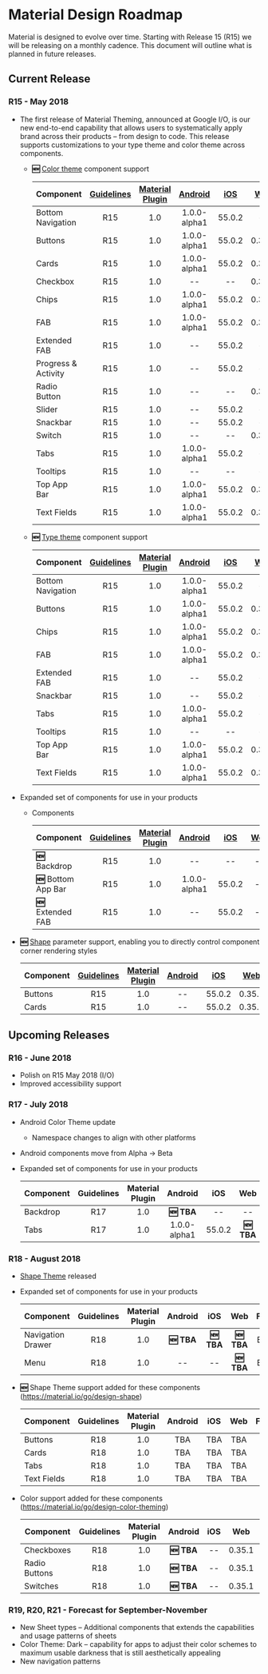 # Material Design Roadmap
Material is designed to evolve over time. Starting with Release 15 (R15) we will be releasing on a monthly cadence. This document will outline what is planned in future releases. 

## Current Release
### R15 - May 2018
-  The first release of Material Theming, announced at Google I/O, is our new end-to-end capability that allows users to systematically apply brand across their products – from design to code. This release supports customizations to your type theme and color theme across components.

    - **:new:** [Color theme](https://material.io/go/design-color-theming) component support 

      | Component | [Guidelines](https://material.io/design/guidelines-overview/) | [Material Plugin](https://material.io/go/tools-theme-editor) | [Android](https://github.com/material-components/material-components-android) | [iOS](https://github.com/material-components/material-components-ios/releases/tag/v55.0.2) | [Web](https://github.com/material-components/material-components-web/tree/v0.35.1) | [Flutter](https://flutter.io/) |
      | -- | :--: | :--: | :--: | :--: | :--: | :--: |
      | Bottom Navigation  |  R15 | 1.0  | 1.0.0-alpha1  |  55.0.2  | -- |   Beta 3 |
      | Buttons |  R15 | 1.0  | 1.0.0-alpha1  |  55.0.2  |  0.35.1 |   Beta 3 |
      | Cards |   R15 | 1.0  |  1.0.0-alpha1   |  55.0.2 |  0.35.1   |  Beta 3 |
      | Checkbox |   R15 | 1.0  |  --  |  -- |  0.35.1   |  Beta 3 |
      | Chips |  R15 | 1.0  |  1.0.0-alpha1   |  55.0.2  |  0.35.1 |   Beta 3 |
      | FAB |   R15 | 1.0  |  1.0.0-alpha1   |  55.0.2 |  0.35.1   |  Beta 3 |
      | Extended FAB |   R15 | 1.0  | --  |  55.0.2 | --   |  Beta 3 |
      | Progress & Activity |   R15 | 1.0 |  --   |  55.0.2 | --   |  Beta 3 |
      | Radio Button |   R15 | 1.0  |  --  |  -- |  0.35.1   |  Beta 3 |
      | Slider |   R15 | 1.0 |  --   |  55.0.2 | --   |  Beta 3 |
      | Snackbar |   R15 | 1.0 |  --   |  55.0.2 | --   |  Beta 3 |
      | Switch |   R15 | 1.0  |  --  |  -- |  0.35.1   |  Beta 3 |
      | Tabs |   R15 | 1.0 |  1.0.0-alpha1   |  55.0.2 | --   |  Beta 3 |
      | Tooltips |   R15 | 1.0 |  --   |  -- | --   |  Beta 3 |
      | Top App Bar |  R15 | 1.0  |  1.0.0-alpha1   |  55.0.2  |  0.35.1 |   Beta 3 |
      | Text Fields | R15 | 1.0  |  1.0.0-alpha1   |  55.0.2 |  0.35.1   |  Beta 3 |
    
    - **:new:** [Type theme](https://material.io/go/design-typography) component support 

      | Component | [Guidelines](https://material.io/design/guidelines-overview/) | [Material Plugin](https://material.io/go/tools-theme-editor) | [Android](https://github.com/material-components/material-components-android) | [iOS](https://github.com/material-components/material-components-ios/releases/tag/v55.0.2) | [Web](https://github.com/material-components/material-components-web/tree/v0.35.1) | [Flutter](https://flutter.io/) |
      | -- | :--: | :--: | :--: | :--: | :--: | :--: |
      | Bottom Navigation  |  R15 | 1.0  | 1.0.0-alpha1  |  55.0.2  | -- |   Beta 3 |
      | Buttons |  R15 | 1.0  | 1.0.0-alpha1  |  55.0.2  |  0.35.1 |   Beta 3 |
      | Chips |  R15 | 1.0  |  1.0.0-alpha1  |  55.0.2  |  0.35.1 |   Beta 3 |
      | FAB |   R15 | 1.0  |  1.0.0-alpha1  |  55.0.2 |  0.35.1   |  Beta 3 |
      | Extended FAB |   R15 | 1.0  | --  |  55.0.2 | --   |  Beta 3 |
      | Snackbar |   R15 | 1.0 |  --   |  55.0.2 | --   |  Beta 3 |
      | Tabs |   R15 | 1.0 |  1.0.0-alpha1   |  55.0.2 | --   |  Beta 3 |
      | Tooltips |   R15 | 1.0 |  --   |  -- | --   |  Beta 3 |
      | Top App Bar |  R15 | 1.0  |  1.0.0-alpha1   |  55.0.2  |  0.35.1 |   Beta 3 |
      | Text Fields | R15 | 1.0  |  1.0.0-alpha1   |  55.0.2 |  0.35.1   |  Beta 3 |

-  Expanded set of components for use in your products
    - Components

      | Component | [Guidelines](https://material.io/design/guidelines-overview/) | [Material Plugin](https://material.io/go/tools-theme-editor) | [Android](https://github.com/material-components/material-components-android) | [iOS](https://github.com/material-components/material-components-ios/releases/tag/v55.0.2) | [Web](https://github.com/material-components/material-components-web/tree/v0.35.1) | [Flutter](https://flutter.io/) |
      | -- | :--: | :--: | :--: | :--: | :--: | :--: |
      | **:new:** Backdrop  |   R15 | 1.0 | --   | -- | --   |  Beta 3 |
      | **:new:** Bottom App Bar  |  R15 | 1.0  | 1.0.0-alpha1  |  55.0.2  | -- |   Beta 3 |
      | **:new:** Extended FAB |   R15 | 1.0  | --  |  55.0.2 | --   |  Beta 3 |

-  **:new:** [Shape](https://material.io/go/design-shape) parameter support, enabling you to directly control component corner rendering styles 

    | Component | [Guidelines](https://material.io/design/guidelines-overview/) | [Material Plugin](https://material.io/go/tools-theme-editor) | [Android](https://github.com/material-components/material-components-android) | [iOS](https://github.com/material-components/material-components-ios/releases/tag/v55.0.2) | [Web](https://github.com/material-components/material-components-web/tree/v0.35.1) | [Flutter](https://flutter.io/) |
    | -- | :--: | :--: | :--: | :--: | :--: | :--: |
    | Buttons |  R15 | 1.0  | --  |  55.0.2  |  0.35.1 |   Beta 3 |
    | Cards |   R15 | 1.0  | --  |  55.0.2 |  0.35.1   |  Beta 3 |

## Upcoming Releases
### R16 - June 2018
-  Polish on R15 May 2018 (I/O)
-  Improved accessibility support


### R17 - July 2018
-  Android Color Theme update
    - Namespace changes to align with other platforms
- Android components move from Alpha -> Beta
-  Expanded set of components for use in your products

    | Component | Guidelines | Material Plugin | Android | iOS | Web | Flutter |
    | -- | :--: | :--: | :--: | :--: | :--: | :--: |
    | Backdrop  |   R17 | 1.0 | **:new: TBA**   | -- | --   |  Beta 3 |
    | Tabs |   R17 | 1.0 | 1.0.0-alpha1  | 55.0.2 | **:new: TBA**  | Beta 3 |


### R18 - August 2018
- [Shape Theme](https://material.io/go/design-shape) released 
-  Expanded set of components for use in your products

    | Component | Guidelines | Material Plugin | Android | iOS | Web | Flutter |
    | -- | :--: | :--: | :--: | :--: | :--: | :--: |
    | Navigation Drawer | R18 | 1.0  |  **:new: TBA** |  **:new: TBA**  |  **:new: TBA** |  Beta 3 |    
    | Menu | R18 | 1.0  |  -- |  --  |  **:new: TBA** |  Beta 3 |    

- **:new:** Shape Theme support added for these components (https://material.io/go/design-shape)

    | Component | Guidelines | Material Plugin | Android | iOS | Web | Flutter |
    | -- | :--: | :--: | :--: | :--: | :--: | :--: |
    | Buttons | R18  | 1.0  | TBA | TBA  | TBA |  TBA |    
    | Cards | R18  | 1.0  | TBA | TBA  | TBA |  TBA |    
    | Tabs | R18  | 1.0  | TBA | TBA  | TBA |  TBA |    
    | Text Fields | R18  | 1.0  | TBA | TBA  | TBA |  TBA |    

- Color support added for these components (https://material.io/go/design-color-theming)

    | Component | Guidelines | Material Plugin | Android | iOS | Web | Flutter |
    | -- | :--: | :--: | :--: | :--: | :--: | :--: |
    | Checkboxes | R18  | 1.0  | **:new: TBA**  | -- |  0.35.1  | Beta 3 |
    | Radio Buttons | R18  | 1.0  | **:new: TBA**  | -- |  0.35.1  | Beta 3 |
    | Switches | R18  | 1.0  | **:new: TBA**  | -- |  0.35.1  | Beta 3 |


### R19, R20, R21 - Forecast for September-November
- New Sheet types – Additional components that extends the capabilities and usage patterns of sheets
- Color Theme: Dark – capability for apps to adjust their color schemes to maximum usable darkness that is still aesthetically appealing
- New navigation patterns
